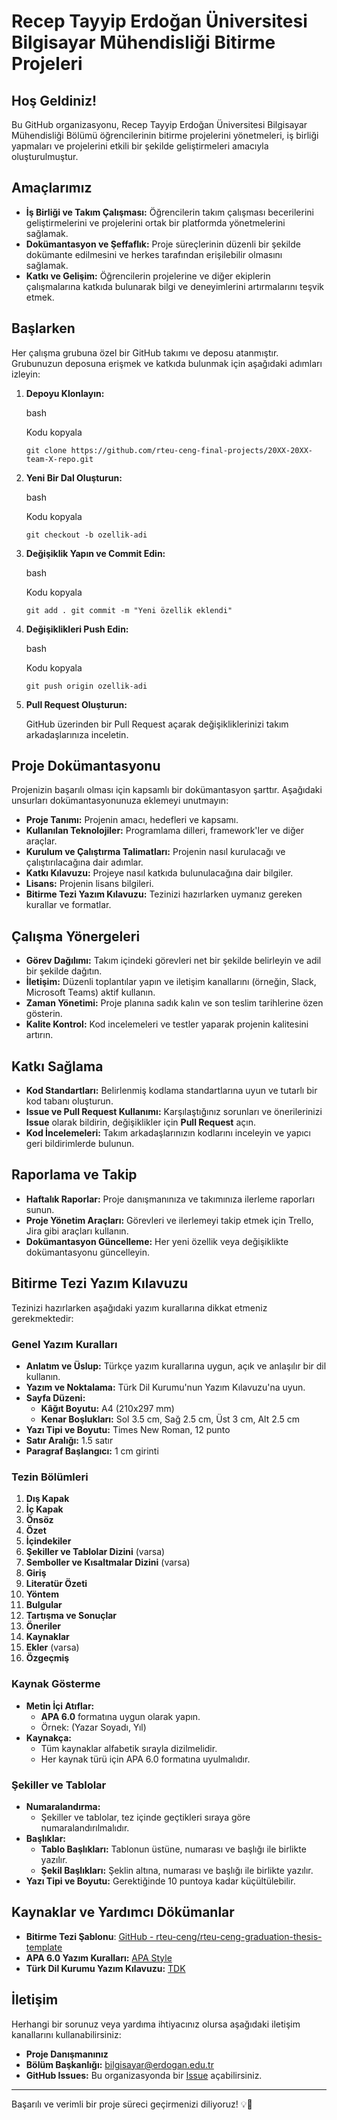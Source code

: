 # Recep Tayyip Erdoğan Üniversitesi Bilgisayar Mühendisliği Bitirme Projeleri

## Hoş Geldiniz!

Bu GitHub organizasyonu, Recep Tayyip Erdoğan Üniversitesi Bilgisayar Mühendisliği Bölümü öğrencilerinin bitirme projelerini yönetmeleri, iş birliği yapmaları ve projelerini etkili bir şekilde geliştirmeleri amacıyla oluşturulmuştur.

## Amaçlarımız

- **İş Birliği ve Takım Çalışması:** Öğrencilerin takım çalışması becerilerini geliştirmelerini ve projelerini ortak bir platformda yönetmelerini sağlamak.
- **Dokümantasyon ve Şeffaflık:** Proje süreçlerinin düzenli bir şekilde dokümante edilmesini ve herkes tarafından erişilebilir olmasını sağlamak.
- **Katkı ve Gelişim:** Öğrencilerin projelerine ve diğer ekiplerin çalışmalarına katkıda bulunarak bilgi ve deneyimlerini artırmalarını teşvik etmek.

## Başlarken

Her çalışma grubuna özel bir GitHub takımı ve deposu atanmıştır. Grubunuzun deposuna erişmek ve katkıda bulunmak için aşağıdaki adımları izleyin:

1. **Depoyu Klonlayın:**
   
   bash
   
   Kodu kopyala
   
   `git clone https://github.com/rteu-ceng-final-projects/20XX-20XX-team-X-repo.git`

2. **Yeni Bir Dal Oluşturun:**
   
   bash
   
   Kodu kopyala
   
   `git checkout -b ozellik-adi`

3. **Değişiklik Yapın ve Commit Edin:**
   
   bash
   
   Kodu kopyala
   
   `git add . git commit -m "Yeni özellik eklendi"`

4. **Değişiklikleri Push Edin:**
   
   bash
   
   Kodu kopyala
   
   `git push origin ozellik-adi`

5. **Pull Request Oluşturun:**
   
   GitHub üzerinden bir Pull Request açarak değişikliklerinizi takım arkadaşlarınıza inceletin.

## Proje Dokümantasyonu

Projenizin başarılı olması için kapsamlı bir dokümantasyon şarttır. Aşağıdaki unsurları dokümantasyonunuza eklemeyi unutmayın:

- **Proje Tanımı:** Projenin amacı, hedefleri ve kapsamı.
- **Kullanılan Teknolojiler:** Programlama dilleri, framework'ler ve diğer araçlar.
- **Kurulum ve Çalıştırma Talimatları:** Projenin nasıl kurulacağı ve çalıştırılacağına dair adımlar.
- **Katkı Kılavuzu:** Projeye nasıl katkıda bulunulacağına dair bilgiler.
- **Lisans:** Projenin lisans bilgileri.
- **Bitirme Tezi Yazım Kılavuzu:** Tezinizi hazırlarken uymanız gereken kurallar ve formatlar.

## Çalışma Yönergeleri

- **Görev Dağılımı:** Takım içindeki görevleri net bir şekilde belirleyin ve adil bir şekilde dağıtın.
- **İletişim:** Düzenli toplantılar yapın ve iletişim kanallarını (örneğin, Slack, Microsoft Teams) aktif kullanın.
- **Zaman Yönetimi:** Proje planına sadık kalın ve son teslim tarihlerine özen gösterin.
- **Kalite Kontrol:** Kod incelemeleri ve testler yaparak projenin kalitesini artırın.

## Katkı Sağlama

- **Kod Standartları:** Belirlenmiş kodlama standartlarına uyun ve tutarlı bir kod tabanı oluşturun.
- **Issue ve Pull Request Kullanımı:** Karşılaştığınız sorunları ve önerilerinizi **Issue** olarak bildirin, değişiklikler için **Pull Request** açın.
- **Kod İncelemeleri:** Takım arkadaşlarınızın kodlarını inceleyin ve yapıcı geri bildirimlerde bulunun.

## Raporlama ve Takip

- **Haftalık Raporlar:** Proje danışmanınıza ve takımınıza ilerleme raporları sunun.
- **Proje Yönetim Araçları:** Görevleri ve ilerlemeyi takip etmek için Trello, Jira gibi araçları kullanın.
- **Dokümantasyon Güncelleme:** Her yeni özellik veya değişiklikte dokümantasyonu güncelleyin.

## Bitirme Tezi Yazım Kılavuzu

Tezinizi hazırlarken aşağıdaki yazım kurallarına dikkat etmeniz gerekmektedir:

### Genel Yazım Kuralları

- **Anlatım ve Üslup:** Türkçe yazım kurallarına uygun, açık ve anlaşılır bir dil kullanın.
- **Yazım ve Noktalama:** Türk Dil Kurumu'nun Yazım Kılavuzu'na uyun.
- **Sayfa Düzeni:**
  - **Kâğıt Boyutu:** A4 (210x297 mm)
  - **Kenar Boşlukları:** Sol 3.5 cm, Sağ 2.5 cm, Üst 3 cm, Alt 2.5 cm
- **Yazı Tipi ve Boyutu:** Times New Roman, 12 punto
- **Satır Aralığı:** 1.5 satır
- **Paragraf Başlangıcı:** 1 cm girinti

### Tezin Bölümleri

1. **Dış Kapak**
2. **İç Kapak**
3. **Önsöz**
4. **Özet**
5. **İçindekiler**
6. **Şekiller ve Tablolar Dizini** (varsa)
7. **Semboller ve Kısaltmalar Dizini** (varsa)
8. **Giriş**
9. **Literatür Özeti**
10. **Yöntem**
11. **Bulgular**
12. **Tartışma ve Sonuçlar**
13. **Öneriler**
14. **Kaynaklar**
15. **Ekler** (varsa)
16. **Özgeçmiş**

### Kaynak Gösterme

- **Metin İçi Atıflar:**
  - **APA 6.0** formatına uygun olarak yapın.
  - Örnek: (Yazar Soyadı, Yıl)
- **Kaynakça:**
  - Tüm kaynaklar alfabetik sırayla dizilmelidir.
  - Her kaynak türü için APA 6.0 formatına uyulmalıdır.

### Şekiller ve Tablolar

- **Numaralandırma:**
  - Şekiller ve tablolar, tez içinde geçtikleri sıraya göre numaralandırılmalıdır.
- **Başlıklar:**
  - **Tablo Başlıkları:** Tablonun üstüne, numarası ve başlığı ile birlikte yazılır.
  - **Şekil Başlıkları:** Şeklin altına, numarası ve başlığı ile birlikte yazılır.
- **Yazı Tipi ve Boyutu:** Gerektiğinde 10 puntoya kadar küçültülebilir.

## Kaynaklar ve Yardımcı Dökümanlar

- **Bitirme Tezi Şablonu**: [GitHub - rteu-ceng/rteu-ceng-graduation-thesis-template](https://github.com/rteu-ceng/rteu-ceng-graduation-thesis-template)
- **APA 6.0 Yazım Kuralları:** [APA Style](https://www.apastyle.org)
- **Türk Dil Kurumu Yazım Kılavuzu:** [TDK](https://www.tdk.gov.tr)

## İletişim

Herhangi bir sorunuz veya yardıma ihtiyacınız olursa aşağıdaki iletişim kanallarını kullanabilirsiniz:

- **Proje Danışmanınız**
- **Bölüm Başkanlığı:** bilgisayar@erdogan.edu.tr
- **GitHub Issues:** Bu organizasyonda bir [Issue](https://github.com/rtu-bm-bitirme/organizasyon/issues) açabilirsiniz.

---

Başarılı ve verimli bir proje süreci geçirmenizi diliyoruz! 💡🚀
